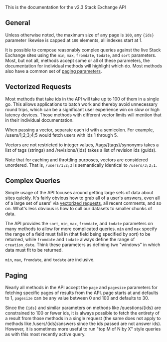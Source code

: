 This is the documentation for the v2.3 Stack Exchange API

## General

Unless otherwise noted, the maximum size of any page is `100`, any `{ids}` parameter likewise is capped at `100`
elements, all indexes start at 1.

It is possible to compose reasonably complex queries against the live Stack Exchange sites using the `min`, `max`,
`fromdate`, `todate`, and `sort` parameters. Most, but not all, methods accept some or all of these parameters, the
documentation for individual methods will highlight which do. Most methods also have a common set of
[paging parameters](#paging).

<div id="vectorized-requests"></div>

## Vectorized Requests

Most methods that take ids in the API will take up to 100 of them in a single go. This allows applications to batch work
and thereby avoid unnecessary round trips, which can be a significant user experience win on slow or high latency
devices. Those methods with different vector limits will mention that in their individual documentation.

When passing a vector, separate each id with a semicolon. For example, /users/1;2;3;4;5 would fetch users with ids 1
through 5.

Vectors are not restricted to integer values, /tags/{tags}/synonyms takes a list of tags (strings) and /revisions/{ids}
takes a list of revision ids (guids).

Note that for caching and throttling purposes, vectors are considered unordered. That is, `/users/1;2;3` is semantically
identical to `/users/3;2;1`.

<div id="complex-queries"></div>

## Complex Queries

Simple usage of the API focuses around getting large sets of data about sites quickly. It's fairly obvious how to grab
all of a user's answers, even all of a large set of users' via [vectorized requests](#vectorized-requests), all recent
comments, and so on. What's less obvious is how to cull our datasets to smaller chunks of data.

The API provides the `sort`, `min`, `max`, `fromdate`, and `todate` parameters on many methods to allow for more
complicated queries. `min` and `max` specify the range of a field must fall in (that field being specified by sort) to
be returned, while `fromdate` and `todate` always define the range of `creation_date`. Think these parameters as
defining two "windows" in which data must fit to be returned.

`min`, `max`, `fromdate`, and `todate` are inclusive.

<div id="paging"></div>

## Paging

Nearly all methods in the API accept the `page` and `pagesize` parameters for fetching specific pages of results from
the API. page starts at and defaults to 1, `pagesize` can be any value between 0 and 100 and defaults to 30.

Since the `{ids}` and similar parameters on methods like /questions/{ids} are constrained to 100 or fewer ids, it is
always possible to fetch the entirety of a result from those methods in a single request (the same does not apply to
methods like /users/{ids}/answers since the ids passed are not answer ids). However, it is sometimes more useful to run
"top M of N by X" style queries as with this most recently active query.
